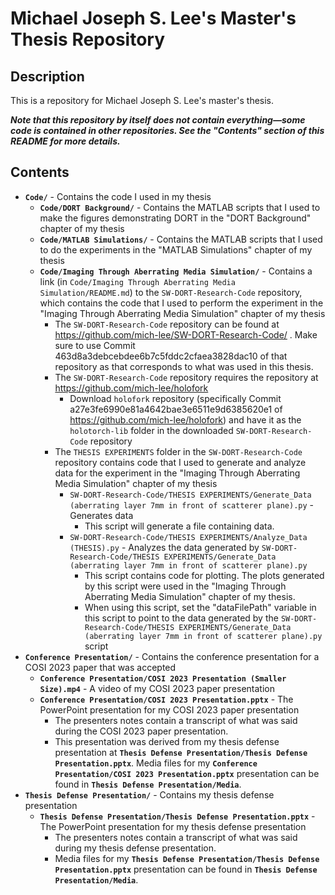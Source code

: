 # Michael Joseph S. Lee's Master's Thesis Repository

## Description
This is a repository for Michael Joseph S. Lee's master's thesis.

***Note that this repository by itself does not contain everything—some code is contained in other repositories.  See the "Contents" section of this README for more details.***

## Contents
- **``Code/``** - Contains the code I used in my thesis
  - **``Code/DORT Background/``** - Contains the MATLAB scripts that I used to make the figures demonstrating DORT in the "DORT Background" chapter of my thesis
  - **``Code/MATLAB Simulations/``** - Contains the MATLAB scripts that I used to do the experiments in the "MATLAB Simulations" chapter of my thesis
  - **``Code/Imaging Through Aberrating Media Simulation/``** - Contains a link (in ``Code/Imaging Through Aberrating Media Simulation/README.md``) to the ``SW-DORT-Research-Code`` repository, which contains the code that I used to perform the experiment in the "Imaging Through Aberrating Media Simulation" chapter of my thesis
    - The ``SW-DORT-Research-Code`` repository can be found at https://github.com/mich-lee/SW-DORT-Research-Code/ .  Make sure to use Commit 463d8a3debcebdee6b7c5fddc2cfaea3828dac10 of that repository as that corresponds to what was used in this thesis.
    - The ``SW-DORT-Research-Code`` repository requires the repository at https://github.com/mich-lee/holofork
      - Download ``holofork`` repository (specifically Commit a27e3fe6990e81a4642bae3e6511e9d6385620e1 of https://github.com/mich-lee/holofork) and have it as the ``holotorch-lib`` folder in the downloaded ``SW-DORT-Research-Code`` repository
    - The ``THESIS EXPERIMENTS`` folder in the ``SW-DORT-Research-Code`` repository contains code that I used to generate and analyze data for the experiment in the "Imaging Through Aberrating Media Simulation" chapter of my thesis
      - ``SW-DORT-Research-Code/THESIS EXPERIMENTS/Generate_Data (aberrating layer 7mm in front of scatterer plane).py`` - Generates data
        - This script will generate a file containing data.
      - ``SW-DORT-Research-Code/THESIS EXPERIMENTS/Analyze_Data (THESIS).py`` - Analyzes the data generated by ``SW-DORT-Research-Code/THESIS EXPERIMENTS/Generate_Data (aberrating layer 7mm in front of scatterer plane).py``
        - This script contains code for plotting.  The plots generated by this script were used in the "Imaging Through Aberrating Media Simulation" chapter of my thesis.
        - When using this script, set the "dataFilePath" variable in this script to point to the data generated by the ``SW-DORT-Research-Code/THESIS EXPERIMENTS/Generate_Data (aberrating layer 7mm in front of scatterer plane).py`` script
- **``Conference Presentation/``** - Contains the conference presentation for a COSI 2023 paper that was accepted
  - **``Conference Presentation/COSI 2023 Presentation (Smaller Size).mp4``** - A video of my COSI 2023 paper presentation
  - **``Conference Presentation/COSI 2023 Presentation.pptx``** - The PowerPoint presentation for my COSI 2023 paper presentation
    - The presenters notes contain a transcript of what was said during the COSI 2023 paper presentation.
    - This presentation was derived from my thesis defense presentation at **``Thesis Defense Presentation/Thesis Defense Presentation.pptx``**.  Media files for my **``Conference Presentation/COSI 2023 Presentation.pptx``** presentation can be found in **``Thesis Defense Presentation/Media``**.
- **``Thesis Defense Presentation/``** - Contains my thesis defense presentation
  - **``Thesis Defense Presentation/Thesis Defense Presentation.pptx``** - The PowerPoint presentation for my thesis defense presentation
    - The presenters notes contain a transcript of what was said during my thesis defense presentation.
    - Media files for my **``Thesis Defense Presentation/Thesis Defense Presentation.pptx``** presentation can be found in **``Thesis Defense Presentation/Media``**.
